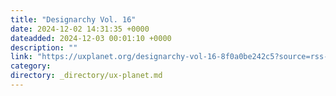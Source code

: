 ```yaml
---
title: "Designarchy Vol. 16"
date: 2024-12-02 14:31:35 +0000
dateadded: 2024-12-03 00:01:10 +0000
description: ""
link: "https://uxplanet.org/designarchy-vol-16-8f0a0be242c5?source=rss----819cc2aaeee0---4"
category:
directory: _directory/ux-planet.md
---
```

